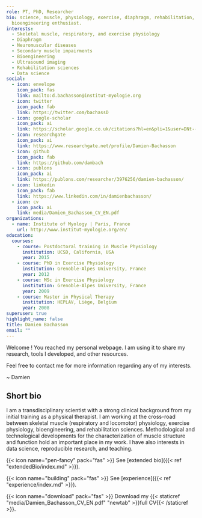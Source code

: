 ```yaml
---
role: PT, PhD, Researcher
bio: science, muscle, physiology, exercise, diaphragm, rehabilitation,
  bioengineering enthusiast.
interests:
  - Skeletal muscle, respiratory, and exercise physiology
  - Diaphragm
  - Neuromuscular diseases
  - Secondary muscle impairments
  - Bioengineering
  - Ultrasound imaging
  - Rehabilitation sciences
  - Data science
social:
  - icon: envelope
    icon_pack: fas
    link: mailto:d.bachasson@institut-myologie.org
  - icon: twitter
    icon_pack: fab
    link: https://twitter.com/bachassD
  - icon: google-scholar
    icon_pack: ai
    link: https://scholar.google.co.uk/citations?hl=en&pli=1&user=DNt--nsAAAAJ
  - icon: researchgate
    icon_pack: ai
    link: https://www.researchgate.net/profile/Damien-Bachasson
  - icon: github
    icon_pack: fab
    link: https://github.com/dambach
  - icon: publons
    icon_pack: ai
    link: https://publons.com/researcher/3976256/damien-bachasson/
  - icon: linkedin
    icon_pack: fab
    link: https://www.linkedin.com/in/damienbachasson/
  - icon: cv
    icon_pack: ai
    link: media/Damien_Bachasson_CV_EN.pdf
organizations:
  - name: Institute of Myology | Paris, France
    url: http://www.institut-myologie.org/en/
education:
  courses:
    - course: Postdoctoral training in Muscle Physiology
      institution: UCSD, California, USA
      year: 2015
    - course: PhD in Exercise Physiology
      institution: Grenoble-Alpes University, France
      year: 2012
    - course: MSc in Exercise Physiology
      institution: Grenoble-Alpes University, France
      year: 2009
    - course: Master in Physical Therapy
      institution: HEPLAV, Liège, Belgium
      year: 2008
superuser: true
highlight_name: false
title: Damien Bachasson
email: ""
---
```

Welcome ! You reached my personal webpage. I am using it to share my research, tools I developed, and other resources.

Feel free to contact me for more information regarding any of my interests.

~ Damien

## Short bio

I am a transdisciplinary scientist with a strong clinical background from my initial training as a physical therapist. I am working at the cross-road between skeletal muscle (respiratory and locomotor) physiology, exercise physiology, bioengineering, and rehabilitation sciences. Methodological and technological developments for the characterization of muscle structure and function hold an important place in my work. I have also interests in data science, reproducible research, and teaching. 

{{< icon name="pen-fancy" pack="fas" >}} See [extended bio]({{< ref "extendedBio/index.md" >}}).

{{< icon name="building" pack="fas" >}} See [experience]({{< ref "experience/index.md" >}}).

{{< icon name="download" pack="fas" >}} Download my {{< staticref "media/Damien_Bachasson_CV_EN.pdf" "newtab" >}}full CV{{< /staticref >}}.